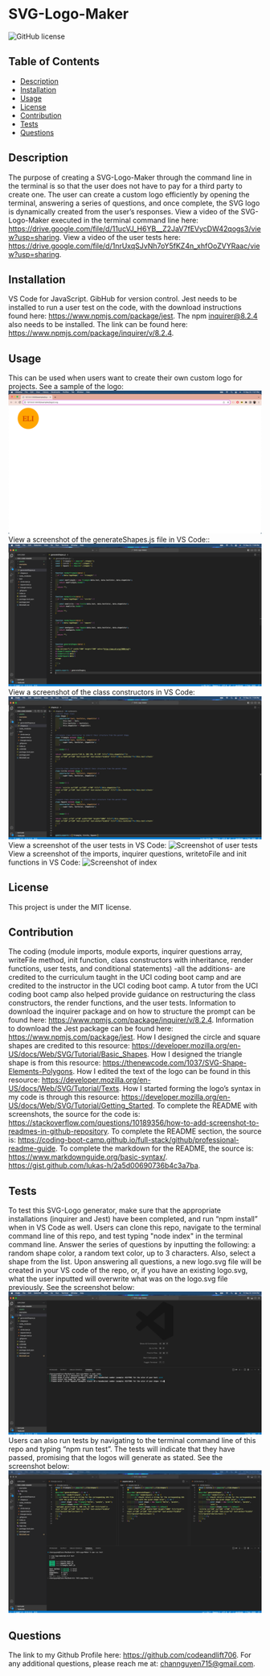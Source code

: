 # SVG-Logo-Maker
![GitHub license](https://img.shields.io/badge/license-MIT-blue.svg)


## Table of Contents
- [Description](#description)
- [Installation](#installation)
- [Usage](#usage)
- [License](#license)
- [Contribution](#contribution)
- [Tests](#tests)
- [Questions](#questions)


## Description
The purpose of creating a SVG-Logo-Maker through the command line in the terminal is so that the user does not have to pay for a third party to create one. The user can create a custom logo efficiently by opening the terminal, answering a series of questions, and once complete, the SVG logo is dynamically created from the user’s responses.
View a video of the SVG-Logo-Maker executed in the terminal command line here: https://drive.google.com/file/d/11ucVJ_H6YB__Z2JaV7fEVycDW42qogs3/view?usp=sharing.
View a video of the user tests here: https://drive.google.com/file/d/1nrUxqSJvNh7oY5fKZ4n_xhfOoZVYRaac/view?usp=sharing. 


## Installation
VS Code for JavaScript. GibHub for version control. Jest needs to be installed to run a user test on the code, with the download instructions found here: https://www.npmjs.com/package/jest. The npm inquirer@8.2.4 also needs to be installed. The link can be found here: https://www.npmjs.com/package/inquirer/v/8.2.4.

## Usage
This can be used when users want to create their own custom logo for projects.
See a sample of the logo:
![logo](assets/logoScreenshot.png)
View a screenshot of the generateShapes.js file in VS Code::
![generateShapes](assets/generateShapesScreenshot.png)
View a screenshot of the class constructors in VS Code:
![Screenshot of class constructors](assets/shapesClassesScreenshot.png)
View a screenshot of the user tests in VS Code:
![Screenshot of user tests](allUserTestsScreenshot.png)
View a screenshot of the imports, inquirer questions, writetoFile and init functions in VS Code:
![Screenshot of index](indexScreenshot.png)

## License
This project is under the MIT license.


## Contribution
The coding (module imports, module exports, inquirer questions array, writeFile method, init function, class constructors with inheritance, render functions, user tests, and conditional statements) -all the additions- are credited to the curriculum taught in the UCI coding boot camp and are credited to the instructor in the UCI coding boot camp. A tutor from the UCI coding boot camp also helped provide guidance on restructuring the class constructors, the render functions, and the user tests.
Information to download the inquirer package and on how to structure the prompt can be found here: https://www.npmjs.com/package/inquirer/v/8.2.4.
Information to download the Jest package can be found here: https://www.npmjs.com/package/jest.
How I designed the circle and square shapes are credited to this resource: https://developer.mozilla.org/en-US/docs/Web/SVG/Tutorial/Basic_Shapes.
How I designed the triangle shape is from this resource: https://thenewcode.com/1037/SVG-Shape-Elements-Polygons.
How I edited the text of the logo can be found in this resource: https://developer.mozilla.org/en-US/docs/Web/SVG/Tutorial/Texts.
How I started forming the logo’s syntax in my code is through this resource: https://developer.mozilla.org/en-US/docs/Web/SVG/Tutorial/Getting_Started.
To complete the README with screenshots, the source for the code is: https://stackoverflow.com/questions/10189356/how-to-add-screenshot-to-readmes-in-github-repository.
To complete the README section, the source is: https://coding-boot-camp.github.io/full-stack/github/professional-readme-guide.
To complete the markdown for the README, the source is: https://www.markdownguide.org/basic-syntax/.
https://gist.github.com/lukas-h/2a5d00690736b4c3a7ba.


## Tests
To test this SVG-Logo generator, make sure that the appropriate installations (inquirer and Jest) have been completed, and run “npm install” when in VS Code as well. Users can clone this repo, navigate to the terminal command line of this repo, and test typing "node index" in the terminal command line. Answer the series of questions by inputting the following: a random shape color, a random text color, up to 3 characters. Also, select a shape from the list. Upon answering all questions, a new logo.svg file will be created in your VS code of the repo, or, if you have an existing logo.svg, what the user inputted will overwrite what was on the logo.svg file previously. See the screenshot below:
![Screenshot of logo questions](assets/logoQuestionsScreenshot.png)
Users can also run tests by navigating to the terminal command line of this repo and typing “npm run test”. The tests will indicate that they have passed, promising that the logos will generate as stated. See the screenshot below:
![Screenshot of test](assets/userTestScreenshot.png)


## Questions
The link to my Github Profile here: https://github.com/codeandlift706.
For any additional questions, please reach me at: channguyen715@gmail.com.
